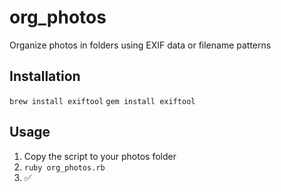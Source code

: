 # org_photos
Organize photos in folders using EXIF data or filename patterns

## Installation

`brew install exiftool`
`gem install exiftool`

## Usage

1. Copy the script to your photos folder
2. `ruby org_photos.rb`
3. ✅